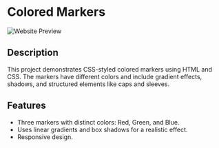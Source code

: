 # Colored Markers

![Website Preview](https://github.com/littlenewprogrammer123/Courseprojects-html-css-/blob/573000cc3fbe8b18014a4cd0d1620bba5c049ea4/colored%20markers(basic)/Screenshot_2025_0216_123404.jpg)

## Description
This project demonstrates CSS-styled colored markers using HTML and CSS. The markers have different colors and include gradient effects, shadows, and structured elements like caps and sleeves.

## Features
- Three markers with distinct colors: Red, Green, and Blue.
- Uses linear gradients and box shadows for a realistic effect.
- Responsive design.

